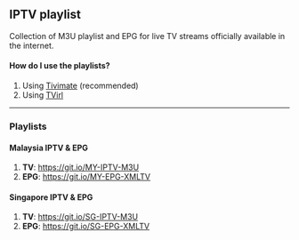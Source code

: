 ## IPTV playlist
Collection of M3U playlist and EPG for live TV streams officially available in the internet.
#### How do I use the playlists? 
1. Using [Tivimate](https://stremenify.com/how-to-setup-iptv-on-tivimate-iptv-player-app/) (recommended)
1. Using [TVirl](https://www.reddit.com/r/AndroidTV/comments/6rfcoe/how_to_use_tvirl_with_your_provider_iptv_into/)
___
### Playlists
#### Malaysia IPTV & EPG 

1. **TV**: https://git.io/MY-IPTV-M3U
1. **EPG**: https://git.io/MY-EPG-XMLTV

#### Singapore IPTV & EPG

1. **TV**: https://git.io/SG-IPTV-M3U
1. **EPG**: https://git.io/SG-EPG-XMLTV
